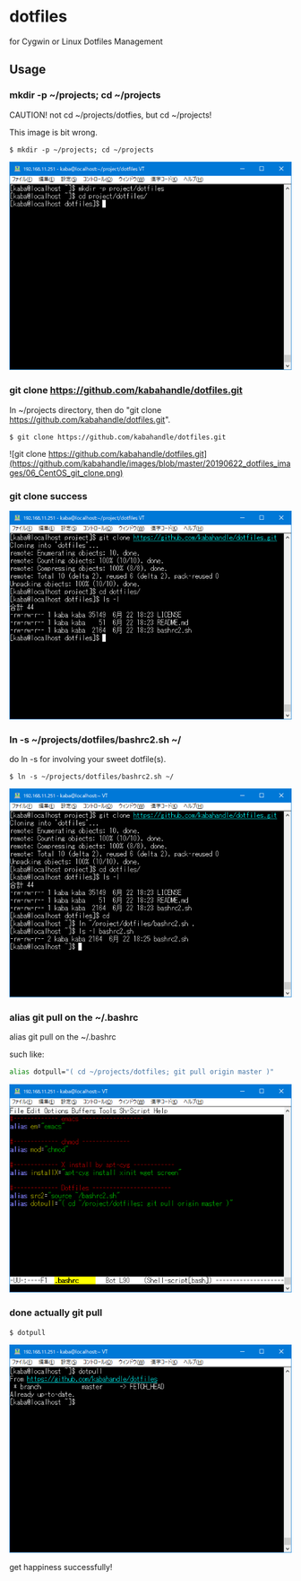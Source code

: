 # dotfiles
for Cygwin or Linux Dotfiles Management

## Usage

### mkdir -p ~/projects; cd ~/projects

CAUTION! not cd ~/projects/dotfies, but cd ~/projects!

This image is bit wrong.

```shell
$ mkdir -p ~/projects; cd ~/projects
```

![mkdir -p ~/projects and cd](https://github.com/kabahandle/images/blob/master/20190622_dotfiles_images/05_CentOS_cd_dotfiles.png)

### git clone https://github.com/kabahandle/dotfiles.git

In ~/projects directory, then do "git clone https://github.com/kabahandle/dotfiles.git".

```shell
$ git clone https://github.com/kabahandle/dotfiles.git
```

![git clone https://github.com/kabahandle/dotfiles.git](https://github.com/kabahandle/images/blob/master/20190622_dotfiles_images/06_CentOS_git_clone.png)

### git clone success

![git clone success](https://github.com/kabahandle/images/blob/master/20190622_dotfiles_images/07_git_clone_success.png)

### ln -s ~/projects/dotfiles/bashrc2.sh ~/

do ln -s for involving your sweet dotfile(s).

```shell
$ ln -s ~/projects/dotfiles/bashrc2.sh ~/
```

![ln -s ~/projects/dotfiles/bashrc2.sh ~/](https://github.com/kabahandle/images/blob/master/20190622_dotfiles_images/08_ln_s_dotfiles_bashrc2sh.png)

### alias git pull on the ~/.bashrc

alias git pull on the ~/.bashrc

such like:

```sh
alias dotpull="( cd ~/projects/dotfiles; git pull origin master )"
```

![alias git pull on the ~/.bashrc](https://github.com/kabahandle/images/blob/master/20190622_dotfiles_images/09_src2_bashrc.png)

### done actually git pull

```shell
$ dotpull
```

![done actually git pull](https://github.com/kabahandle/images/blob/master/20190622_dotfiles_images/10_dot_pull.png)

get happiness successfully!
